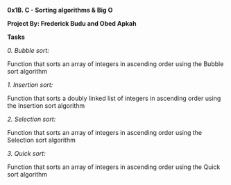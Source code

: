 **0x1B. C - Sorting algorithms & Big O**

**Project By: Frederick Budu and Obed Apkah**

**Tasks**

*0. Bubble sort:*

Function that sorts an array of integers in ascending order using the Bubble sort algorithm


*1. Insertion sort:*

Function that sorts a doubly linked list of integers in ascending order using the Insertion sort algorithm


*2. Selection sort:*

Function that sorts an array of integers in ascending order using the Selection sort algorithm


*3. Quick sort:*

Function that sorts an array of integers in ascending order using the Quick sort algorithm
